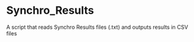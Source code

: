 # Synchro_Results
A script that reads Synchro Results files (.txt) and outputs results in CSV files
